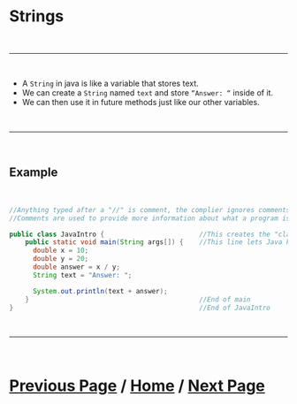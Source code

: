 # Strings

<br>

***

<br>

- A `String` in java is like a variable that stores text.
- We can create a `String` named `text` and store `“Answer: “` inside of it. 
- We can then use it in future methods just like our other variables.

<br>

***

<br> 

## Example

<br> 

````Java
//Anything typed after a "//" is comment, the complier ignores comments
//Comments are used to provide more information about what a program is doing.

public class JavaIntro {                        //This creates the "class", for now think of each class like a document or file
    public static void main(String args[]) {    //This line lets Java know what to run when you click execute below
      double x = 10;
      double y = 20;
      double answer = x / y;
      String text = "Answer: ";

      System.out.println(text + answer);
    }                                           //End of main
}                                               //End of JavaIntro
````

<br>

***

<br>

# [Previous Page](./doubles.md) / [Home](./index.md) / [Next Page](https://docs.lynkrobotics.org/java/partTwo)
